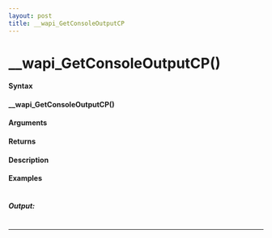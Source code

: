 ```yaml
---
layout: post
title: __wapi_GetConsoleOutputCP
---
```


# __wapi_GetConsoleOutputCP()


#### Syntax

#### __wapi_GetConsoleOutputCP()

#### Arguments

#### Returns

#### Description

#### Examples

```

```

##### Output:

```

```

---